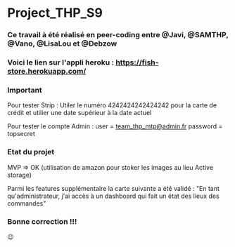 # Project_THP_S9  
    
###  Ce travail à été réalisé en peer-coding entre @Javi, @SAMTHP, @Vano, @LisaLou et @Debzow 

### Voici le lien sur l'appli heroku : https://fish-store.herokuapp.com/
    
### Important

Pour tester Strip :
Utiler le numéro 4242424242424242 pour la carte de crédit et utilier une date supérieur à la date actuel  

Pour tester le compte Admin :
user = team_thp_mtp@admin.fr
password = topsecret

### Etat du projet

MVP => OK (utilisation de amazon pour stoker les images au lieu Active storage)

Parmi les features supplémentaire la carte suivante a été validé :
"En tant qu'administrateur, j'ai accès à un dashboard qui fait un état des lieux des commandes"

### Bonne correction !!!

😉

